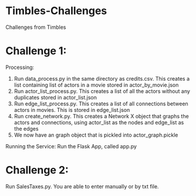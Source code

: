 # Timbles-Challenges
Challenges from Timbles

# Challenge 1:
Processing:
1. Run data_process.py in the same directory as credits.csv. This creates a list containing list of actors in a movie stored in actor_by_movie.json
2. Run actor_list_process.py. This creates a list of all the actors without any duplicates stored in actor_list.json
3. Run edge_list_process.py. This creates a list of all connections between actors in movies. This is stored in edge_list.json
4. Run create_network.py. This creates a Network X object that graphs the actors and connections, using actor_list as the nodes and edge_list as the edges
5. We now have an graph object that is pickled into actor_graph.pickle

Running the Service:
Run the Flask App, called app.py

# Challenge 2:
Run SalesTaxes.py.
You are able to enter manually or by txt file.
